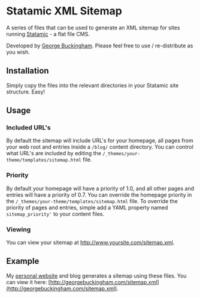 # Statamic XML Sitemap #
A series of files that can be used to generate an XML sitemap for sites running [Statamic](http://statamic.com/) - a flat file CMS.

Developed by [George Buckingham](http://georgebuckingham.com). Please feel free to use / re-distribute as you wish.

## Installation ##
Simply copy the files into the relevant directories in your Statamic site structure. Easy!

## Usage ##
### Included URL's ###
By default the sitemap will include URL's for your homepage, all pages from your web root and entries inside a `/blog/` content directory. You can control what URL's are included by editing the `/_themes/your-theme/templates/sitemap.html` file.

### Priority ###
By default your homepage will have a priority of 1.0, and all other pages and entries will have a priority of 0.7. You can override the homepage priority in the `/_themes/your-theme/templates/sitemap.html` file. To override the priority of pages and entries, simple add a YAML property named `sitemap_priority'` to your content files.

### Viewing ###
You can view your sitemap at http://www.yoursite.com/sitemap.xml.

## Example ##
My [personal website](http://georgebuckingham.com/) and blog generates a sitemap using these files. You can view it here: [http://georgebuckingham.com/sitemap.xml](http://georgebuckingham.com/sitemap.xml).